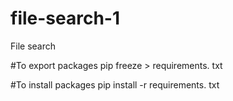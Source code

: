 # file-search-1
File search

#To export packages
pip freeze > requirements. txt

#To install packages
pip install -r requirements. txt


